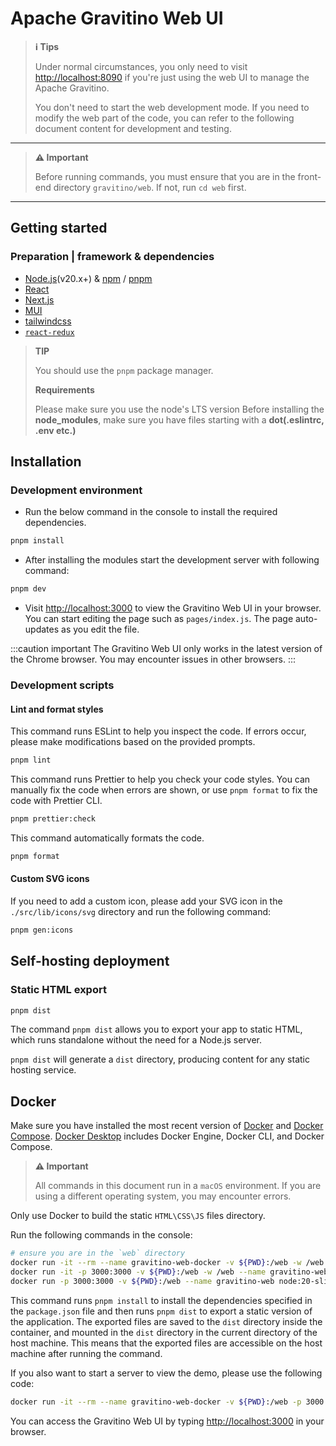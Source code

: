 <!--
  Licensed to the Apache Software Foundation (ASF) under one
  or more contributor license agreements.  See the NOTICE file
  distributed with this work for additional information
  regarding copyright ownership.  The ASF licenses this file
  to you under the Apache License, Version 2.0 (the
  "License"); you may not use this file except in compliance
  with the License.  You may obtain a copy of the License at

   http://www.apache.org/licenses/LICENSE-2.0

  Unless required by applicable law or agreed to in writing,
  software distributed under the License is distributed on an
  "AS IS" BASIS, WITHOUT WARRANTIES OR CONDITIONS OF ANY
  KIND, either express or implied.  See the License for the
  specific language governing permissions and limitations
  under the License.
-->

# Apache Gravitino Web UI

> **ℹ️ Tips**
>
> Under normal circumstances, you only need to visit [http://localhost:8090](http://localhost:8090) if you're just using the web UI to manage the Apache Gravitino.
>
> You don't need to start the web development mode. If you need to modify the web part of the code, you can refer to the following document content for development and testing.

---

> **⚠️ Important**
>
> Before running commands, you must ensure that you are in the front-end directory `gravitino/web`. If not, run `cd web` first.

---

## Getting started

### Preparation | framework & dependencies

- [Node.js](https://nodejs.org)(v20.x+) & [npm](https://www.npmjs.com/) / [pnpm](https://pnpm.io/)
- [React](https://react.dev/)
- [Next.js](https://nextjs.org)
- [MUI](https://mui.com/)
- [tailwindcss](https://tailwindcss.com/)
- [`react-redux`](https://react-redux.js.org/)

> **TIP**
>
> You should use the `pnpm` package manager.
>
> **Requirements**
>
> Please make sure you use the node's LTS version
> Before installing the **node_modules**, make sure you have files starting with a **dot(.eslintrc, .env etc.)**

## Installation

### Development environment

- Run the below command in the console to install the required dependencies.

```bash
pnpm install
```

- After installing the modules start the development server with following command:

```bash
pnpm dev
```

- Visit <http://localhost:3000> to view the Gravitino Web UI in your browser. You can start editing the page such as `pages/index.js`. The page auto-updates as you edit the file.

:::caution important
The Gravitino Web UI only works in the latest version of the Chrome browser. You may encounter issues in other browsers.
:::

### Development scripts

#### Lint and format styles

This command runs ESLint to help you inspect the code. If errors occur, please make modifications based on the provided prompts.

```bash
pnpm lint
```

This command runs Prettier to help you check your code styles. You can manually fix the code when errors are shown, or use `pnpm format` to fix the code with Prettier CLI.

```bash
pnpm prettier:check
```

This command automatically formats the code.

```bash
pnpm format
```

#### Custom SVG icons

If you need to add a custom icon, please add your SVG icon in the `./src/lib/icons/svg` directory and run the following command:

```bash
pnpm gen:icons
```

## Self-hosting deployment

### Static HTML export

```bash
pnpm dist
```

The command `pnpm dist` allows you to export your app to static HTML, which runs standalone without the need for a Node.js server.

`pnpm dist` will generate a `dist` directory, producing content for any static hosting service.

## Docker

Make sure you have installed the most recent version of [Docker](https://www.docker.com/) and [Docker Compose](https://docs.docker.com/compose/install/#scenario-two-install-the-compose-plugin). [Docker Desktop](https://www.docker.com/products/docker-desktop/) includes Docker Engine, Docker CLI, and Docker Compose.

> **⚠️ Important**
>
> All commands in this document run in a `macOS` environment. If you are using a different operating system, you may encounter errors.

Only use Docker to build the static `HTML\CSS\JS` files directory.

Run the following commands in the console:

```bash
# ensure you are in the `web` directory
docker run -it --rm --name gravitino-web-docker -v ${PWD}:/web -w /web node:20-slim /bin/bash -c "pnpm install && pnpm dist"
docker run -it -p 3000:3000 -v ${PWD}:/web -w /web --name gravitino-web node:20-slim /bin/bash
docker run -p 3000:3000 -v ${PWD}:/web --name gravitino-web node:20-slim /bin/bash -c "pnpm install && pnpm dist"
```

This command runs `pnpm install` to install the dependencies specified in the `package.json` file and then runs `pnpm dist` to export a static version of the application.
The exported files are saved to the `dist` directory inside the container, and mounted in the `dist` directory in the current directory of the host machine.
This means that the exported files are accessible on the host machine after running the command.

If you also want to start a server to view the demo, please use the following code:

```bash
docker run -it --rm --name gravitino-web-docker -v ${PWD}:/web -p 3000:3000 -w /web node:20-slim /bin/bash -c "pnpm install && pnpm dev"
```

You can access the Gravitino Web UI by typing <http://localhost:3000> in your browser.
